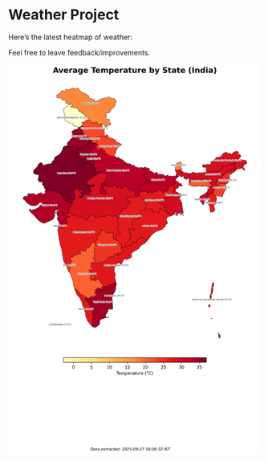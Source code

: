 # Weather Project

Here’s the latest heatmap of weather:

Feel free to leave feedback/improvements.

![India Heatmap](docs/assets/india_heatmap.png?v=D7BCCB)
